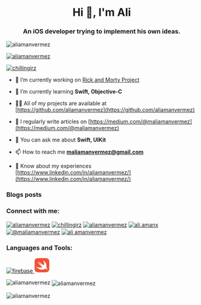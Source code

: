 <h1 align="center">Hi 👋, I'm Ali</h1>
<h3 align="center">An iOS developer trying to implement his own ideas.</h3>

<p align="left"> <img src="https://komarev.com/ghpvc/?username=aliamanvermez&label=Profile%20views&color=0e75b6&style=flat" alt="aliamanvermez" /> </p>

<p align="left"> <a href="https://github.com/ryo-ma/github-profile-trophy"><img src="https://github-profile-trophy.vercel.app/?username=aliamanvermez" alt="aliamanvermez" /></a> </p>

<p align="left"> <a href="https://twitter.com/chillingirz" target="blank"><img src="https://img.shields.io/twitter/follow/chillingirz?logo=twitter&style=for-the-badge" alt="chillingirz" /></a> </p>

- 🔭 I’m currently working on [Rick and Morty Project](https://github.com/aliamanvermez/ios-swift-RickAndMorty)

- 🌱 I’m currently learning **Swift, Objective-C**

- 👨‍💻 All of my projects are available at [https://github.com/aliamanvermez](https://github.com/aliamanvermez)

- 📝 I regularly write articles on [https://medium.com/@maliamanvermez](https://medium.com/@maliamanvermez)

- 💬 You can ask me about **Swift, UIKit**

- 📫 How to reach me **maliamanvermez@gmail.com**

- 📄 Know about my experiences [https://www.linkedin.com/in/aliamanvermez/](https://www.linkedin.com/in/aliamanvermez/)

### Blogs posts
<!-- BLOG-POST-LIST:START -->
<!-- BLOG-POST-LIST:END -->

<h3 align="left">Connect with me:</h3>
<p align="left">
<a href="https://dev.to/aliamanvermez" target="blank"><img align="center" src="https://raw.githubusercontent.com/rahuldkjain/github-profile-readme-generator/master/src/images/icons/Social/devto.svg" alt="aliamanvermez" height="30" width="40" /></a>
<a href="https://twitter.com/chillingirz" target="blank"><img align="center" src="https://raw.githubusercontent.com/rahuldkjain/github-profile-readme-generator/master/src/images/icons/Social/twitter.svg" alt="chillingirz" height="30" width="40" /></a>
<a href="https://linkedin.com/in/aliamanvermez" target="blank"><img align="center" src="https://raw.githubusercontent.com/rahuldkjain/github-profile-readme-generator/master/src/images/icons/Social/linked-in-alt.svg" alt="aliamanvermez" height="30" width="40" /></a>
<a href="https://instagram.com/ali.amanx" target="blank"><img align="center" src="https://raw.githubusercontent.com/rahuldkjain/github-profile-readme-generator/master/src/images/icons/Social/instagram.svg" alt="ali.amanx" height="30" width="40" /></a>
<a href="https://medium.com/@maliamanvermez" target="blank"><img align="center" src="https://raw.githubusercontent.com/rahuldkjain/github-profile-readme-generator/master/src/images/icons/Social/medium.svg" alt="@maliamanvermez" height="30" width="40" /></a>
<a href="https://www.youtube.com/c/ali amanvermez" target="blank"><img align="center" src="https://raw.githubusercontent.com/rahuldkjain/github-profile-readme-generator/master/src/images/icons/Social/youtube.svg" alt="ali amanvermez" height="30" width="40" /></a>
</p>

<h3 align="left">Languages and Tools:</h3>
<p align="left"> <a href="https://firebase.google.com/" target="_blank" rel="noreferrer"> <img src="https://www.vectorlogo.zone/logos/firebase/firebase-icon.svg" alt="firebase" width="40" height="40"/> </a> <a href="https://developer.apple.com/swift/" target="_blank" rel="noreferrer"> <img src="https://raw.githubusercontent.com/devicons/devicon/master/icons/swift/swift-original.svg" alt="swift" width="40" height="40"/> </a> </p>

<p><img align="left" src="https://github-readme-stats.vercel.app/api/top-langs?username=aliamanvermez&show_icons=true&locale=en&layout=compact" alt="aliamanvermez" /></p>

<p>&nbsp;<img align="center" src="https://github-readme-stats.vercel.app/api?username=aliamanvermez&show_icons=true&locale=en" alt="aliamanvermez" /></p>

<p><img align="center" src="https://github-readme-streak-stats.herokuapp.com/?user=aliamanvermez&" alt="aliamanvermez" /></p>
